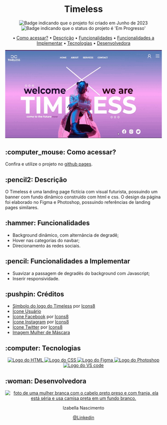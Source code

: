 <h1 align="center">Timeless</h1>

<p align="center">
    <img alt="Badge indicando que o projeto foi criado em Junho de 2023" src="https://img.shields.io/badge/Data%20de%20cria%C3%A7%C3%A3o-Junho%2F2023-blue">
    <img alt="Badge indicando que o status do projeto é 'Em Progresso'" src="https://img.shields.io/badge/Status-Em Progresso-yellow">
</p>

<p align="center">
    • <a href="#como acessar">Como acessar?</a>
    • <a href="#descricao">Descrição</a>
    • <a href="#funcionalidades">Funcionalidades</a>
    • <a href="#funcionalidades a implementar">Funcionalidades a Implementar</a>
    • <a href="#tecnologias">Tecnologias</a>
    • <a href="#Desenvolvedora">Desenvolvedora</a>
</p>

<p align="center">
   <img src="assets/imgs/Gif de Funcionamento do Timeless.gif" alt="gif mostrando o funcionamento da landing page" /> 
</p>

<h2 id="como acessar"> :computer_mouse: Como acessar?</h2>

Confira e utilize o projeto no <a href="https://danielle-luz.github.io/E-commerce-Navarro/">github pages</a>.


<h2 id="descricao">:pencil2: Descrição</h2>
O Timeless é uma landing page fictícia com visual futurista, possuindo um banner com fundo dinâmico construído com html e css. O design da página foi elaborado no Figma e Photoshop, possuindo referências de landing pages similares.  

<h2 id="funcionalidades">:hammer: Funcionalidades</h2>

- Background dinâmico, com alternância de degradê;
- Hover nas categorias do navbar;
- Direcionamento às redes sociais.

<h2 id="funcionalidades a implementar">:pencil: Funcionalidades a Implementar</h2>

- Suavizar a passagem de degradês do background com Javascript;
- Inserir responsividade.

<h2 id="creditos">:pushpin: Créditos</h2>

- <a  href="https://icons8.com/icon/9430/infinito">Símbolo do logo do Timeless</a> por <a href="https://icons8.com">Icons8</a>
- <a href="https://www.pngwing.com/pt/free-png-dluef">Ícone Usuário</a>
- <a  href="https://icons8.com/icon/kQzCK4emnaD2/facebook-novo"> Ícone Facebook</a> por <a href="https://icons8.com">Icons8</a>
- <a  href="https://icons8.com/icon/RhYNENh5cxlS/instagram">Ícone Instagram</a> por <a href="https://icons8.com">Icons8</a>
- <a  href="https://icons8.com/icon/60452/twitter-dentro-de-um-círculo">Ícone Twitter</a> por <a href="https://icons8.com">Icons8</a>
- <a href="https://br.freepik.com/fotos-premium/mascara-asiatica-contra-virus-vestindo-protecao-facial-em-torno-de-neon-colorido_7524558.htm?query=melher%20asi%C3%A1tica%20fundo%20neon%20com%20m%C3%A1scara%20futurista#from_view=detail_alsolike">Imagem Mulher de Máscara</a>

<h2 id="tecnologias">:computer: Tecnologias</h2>
<p align="center">
    <a href="https://www.w3.org/html/">
    <img alt="Logo do HTML" src="https://img.icons8.com/color/48/000000/html-5--v1.png">
  </a>
  <a href="https://www.w3.org/Style/CSS/Overview.en.html">
    <img alt="Logo do CSS" src="https://img.icons8.com/color/48/000000/css3.png">
  </a>
  <a href="https://www.figma.com/">
    <img width="41" height="41" alt="Logo do Figma" src="https://img.icons8.com/external-tal-revivo-shadow-tal-revivo/41/external-figma-a-better-way-to-design-and-gather-feedback-all-in-one-place-logo-shadow-tal-revivo.png">
  </a>
  <a href="https://www.adobe.com/br/products/photoshop.html">
    <img width="48" height="48" alt="Logo do Photoshop" src="https://img.icons8.com/color/48/adobe-photoshop--v1.png">
  </a>
  <a href="https://code.visualstudio.com/">
    <img alt="Logo do VS code" src="https://img.icons8.com/color/48/000000/visual-studio-code-2019.png">
  </a>
</p>

<h2 id="Desenvolvedora">:woman: Desenvolvedora</h2>

<p align="center">
  <a href="https://github.com/Izabella-Nascimento">
    <img width="120px" src="https://media.licdn.com/dms/image/D4D03AQGGH-t0h-UefQ/profile-displayphoto-shrink_200_200/0/1686502475598?e=1706140800&v=beta&t=AnMeFwixzo67whvIgZAXo7qL5zj9c6OpbpEc6bPofdM" alt="foto de uma mulher branca com o cabelo preto preso e com franja, ela está séria e usa camisa preta em um fundo branco.">
  </a>
</p>
<p align="center">
Izabella Nascimento
</p>
<p align="center">
<a href="https://www.linkedin.com/in/izabella-nascimento-ab0659269/">@Linkedin</a>
</p>

